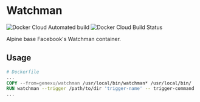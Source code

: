 # Watchman
![Docker Cloud Automated build](https://img.shields.io/docker/cloud/automated/genexu/watchman.svg)
![Docker Cloud Build Status](https://img.shields.io/docker/cloud/build/genexu/watchman.svg)

Alpine base Facebook's Watchman container.

## Usage
```dockerfile
# Dockerfile
...
COPY --from=genexu/watchman /usr/local/bin/watchman* /usr/local/bin/
RUN watchman --trigger /path/to/dir 'trigger-name' -- trigger-command
...
```
